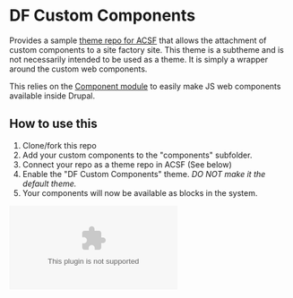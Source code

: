 
# DF Custom Components
Provides a sample [theme repo for ACSF](https://docs.acquia.com/site-factory/theme/external/) that allows the attachment of custom components to a site factory site. This theme is a subtheme and is not necessarily intended to be used as a theme. It is simply a wrapper around the custom web components.

This relies on the [Component module](https://www.drupal.org/project/component) to easily make JS web components available inside Drupal.

## How to use this
1. Clone/fork this repo
2. Add your custom components to the "components" subfolder.
3. Connect your repo as a theme repo in ACSF (See below)
4. Enable the "DF Custom Components" theme. *DO NOT make it the default theme.*
5. Your components will now be available as blocks in the system.

![ACSF Custom Theme](www.testimg.com)


